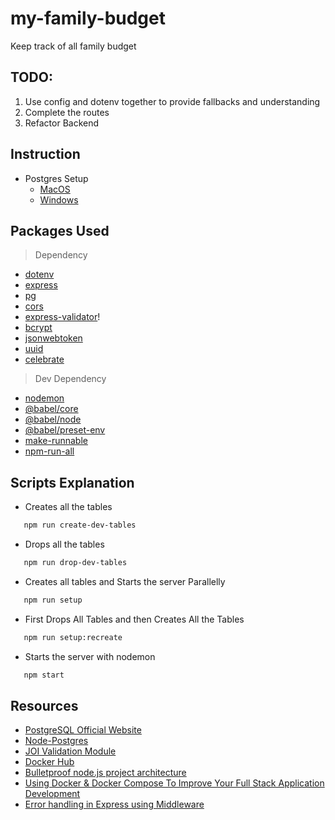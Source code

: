 # my-family-budget

Keep track of all family budget

## TODO:

1. Use config and dotenv together to provide fallbacks and understanding
1. Complete the routes
1. Refactor Backend

## Instruction

- Postgres Setup
  - [MacOS](https://www.robinwieruch.de/postgres-sql-macos-setup)
  - [Windows](https://www.robinwieruch.de/postgres-sql-windows-setup)

## Packages Used

> Dependency

- [dotenv](https://www.npmjs.com/package/dotenv)
- [express](https://www.npmjs.com/package/express)
- [pg](https://www.npmjs.com/package/pg)
- [cors](https://www.npmjs.com/package/cors)
- [express-validator](https://www.npmjs.com/package/express-validator)!
- [bcrypt](https://www.npmjs.com/package/bcrypt)
- [jsonwebtoken](https://www.npmjs.com/package/jsonwebtoken)
- [uuid](https://www.npmjs.com/package/uuid)
- [celebrate](https://www.npmjs.com/package/celebrate)

> Dev Dependency

- [nodemon](https://www.npmjs.com/package/nodemon)
- [@babel/core](https://www.npmjs.com/package/@babel/core)
- [@babel/node](https://www.npmjs.com/package/@babel/node)
- [@babel/preset-env](https://www.npmjs.com/package/@babel/preset-env)
- [make-runnable](https://www.npmjs.com/package/make-runnable)
- [npm-run-all](https://www.npmjs.com/package/npm-run-all)

## Scripts Explanation

- Creates all the tables

```zsh
   npm run create-dev-tables
```

- Drops all the tables

```zsh
   npm run drop-dev-tables
```

- Creates all tables and Starts the server Parallelly

```zsh
   npm run setup
```

- First Drops All Tables and then Creates All the Tables

```zsh
   npm run setup:recreate
```

- Starts the server with nodemon

```zsh
   npm start
```

## Resources

- [PostgreSQL Official Website](https://www.postgresql.org/)
- [Node-Postgres](https://node-postgres.com/)
- [JOI Validation Module](https://hapi.dev/module/joi/)
- [Docker Hub](https://hub.docker.com/)
- [Bulletproof node.js project architecture ](https://softwareontheroad.com/ideal-nodejs-project-structure/)
- [Using Docker & Docker Compose To Improve Your Full Stack Application Development](https://medium.com/@paigen11/using-docker-docker-compose-to-improve-your-full-stack-application-development-1e41280748f4)
- [Error handling in Express using Middleware](https://codeforgeek.com/error-handling-in-express-using-middleware/)

